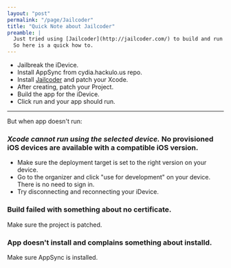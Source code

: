 ```yaml
---
layout: "post"
permalink: "/page/Jailcoder"
title: "Quick Note about Jailcoder"
preamble: |
  Just tried using [Jailcoder](http://jailcoder.com/) to build and run iOS apps on my iPad.
  So here is a quick how to.
---
```



- Jailbreak the iDevice.
- Install AppSync from cydia.hackulo.us repo.
- Install [Jailcoder](http://jailcoder.com/) and patch your Xcode.
- After creating, patch your Project.
- Build the app for the iDevice.
- Click run and your app should run.

---

But when app doesn't run:

### _Xcode cannot run using the selected device._ No provisioned iOS devices are available with a compatible iOS version.

- Make sure the deployment target is set to the right version on your device.
- Go to the organizer and click "use for development" on your device. There is no need to sign in.
- Try disconnecting and reconnecting your iDevice.

### Build failed with something about no certificate.

Make sure the project is patched.

### App doesn't install and complains something about installd.

Make sure AppSync is installed.














